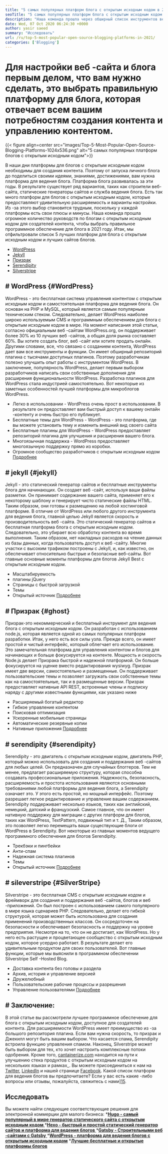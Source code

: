 ```yaml
---
title: "5 самых популярных платформ блога с открытым исходным кодом в 2021 году" 
seoTitle: "5 самых популярных платформ блога с открытым исходным кодом в 2021 году" 
description: "Наша команда прошла через обширный список инструментов ведения блога и управления контентом, и у нас есть короткие пятерки в топ -5 с открытым исходным кодом." 
date: Wed, 07 Oct 2020 06:24:30 +0000
author: yasir saeed
summary: "Исследовать" 
url: /ru/top-5-most-popular-open-source-blogging-platforms-in-2021/
categories: ['Blogging']
---
```


# Для настройки веб -сайта и блога первым делом, что вам нужно сделать, это выбрать правильную платформу для блога, которая отвечает всем вашим потребностям создания контента и управлению контентом.

{{< figure align=center src="images/Top-5-Most-Popular-Open-Source-Blogging-Platforms-1024x536.png" alt="5 самых популярных платформ блогов с открытым исходным кодом">}}

В наши дни платформы для блогов с открытым исходным кодом необходимы для создания контента. Поэтому от запуска личного блога до поделиться своими идеями, знаниями, достижениями, вам нужна платформа для ведения блога. Платформа блога развивалась за эти годы. В результате существует ряд вариантов, таких как строители веб-сайта, статические генераторы сайтов и служба ведения блога.
Есть так много платформ для блогов с открытым исходным кодом, которые предоставляют удивительную расширяемость и варианты настройки. Из -за этого выбор становится трудным, поскольку у каждой платформы есть свои плюсы и минусы. Наша команда прошла огромное количество руководств по блогам с открытым исходным кодом для создателей контента, чтобы выбрать правильное программное обеспечение для блога в 2021 году. Итак, мы отфильтровали список 5 лучших платформ для блога с открытым исходным кодом и лучших сайтов блогов.
  * [WordPress][1]
  * [Jekyll][2]
  * [Призрак][3]
  * [Serendipity][4]
  * [Silverstripe][5]

## # **WordPress** {#WordPress}
WordPress - это бесплатная система управления контентом с открытым исходным кодом и самостоятельная платформа для ведения блога. Он основан на PHP и MySQL, который является самым популярным техническим стеком. Следовательно, делает WordPress наиболее широко используемым CMS и программным обеспечением для блога с открытым исходным кодом в мире. На момент написания этой статьи, согласно официальным веб -сайтам WordPress.org, он поддерживает более 30% из 10 лучших веб -сайтов, а общая доля рынка составляет 60%.
Вы хотите создать блог, веб -сайт или хотите продать онлайн. Другими словами, все, что связано с созданием контента, WordPress дает вам все инструменты и функции. Он имеет обширный репозиторий плагина с тысячами доступных плагинов. Поэтому разработчикам полезно улучшить опыт работы с инструментом WordPress.
В заключение, популярность WordPress, делает первым выбором разработчиков написать свои собственные дополнения для расширения функциональности WordPress. Разработка плагинов для WordPress стала индустрией самостоятельно.
Вот некоторые из заметных особенностей лучшей платформы для микроблогов WordPress.
  * Легко в использовании - WordPress очень прост в использовании. В результате он предоставляет вам быстрый доступ к вашему онлайн -контенту и очень быстро его публикует.
  * Бесплатные темы для WordPress - WordPress - это платформа, где вы можете установить тему и изменить внешний вид своего сайта
  * Бесплатные плагины для WordPress - WordPress предоставляет репозиторий плагина для улучшения и расширения вашего блога.
  * Многоязычная поддержка - WordPress предоставляет многоязычную поддержку прямо из коробки.
  * Огромное сообщество разработчиков с открытым исходным кодом
    [Подробнее][6]

## # **jekyll** {#jekyll}
Jekyll - это статический генератор сайтов и бесплатные инструменты блога для начинающих. Он создает веб -сайт, используя ваши файлы разметки. Он принимает содержание вашего сайта, применяет его к некоторому шаблону и генерирует чисто статические файлы HTML. Таким образом, они готовы к размещению на любой хостинговой платформе.
В отличие от WordPress или любого другого инструмента для ведения блога, главной целью Jekyll является скорость и производительность веб -сайта. Это статический генератор сайтов и бесплатная платформа блога с открытым исходным кодом. Следовательно, это убирает всю обработку контента во время выполнения. Таким образом, нет накладных расходов на чтение данных из базы данных, когда пользователь доступ к веб -сайту. Многие участки с высоким трафиком построены с Jekyll, и, как известно, он обеспечивает относительно быстрые и безопасные веб-сайты.
Вот главные основные моменты платформы для блогов Jekyll Best с открытым исходным кодом.
  * Масштабируемость
  * плагины jQuery
  * Страницы с быстрой загрузкой
  * Темы
  * Открытый источник
    [Подробнее][7]

## # **Призрак** {#ghost}
Призрак-это некоммерческий и бесплатный инструмент для ведения блога с открытым исходным кодом. Он разработан с использованием node.js, которая является одной из самых популярных платформ разработки. Итак, у него есть все силы узла. Прежде всего, он имеет простой и чистый интерфейс, который облегчает его использование. Это замечательная платформа для управления контентом и блогов для начинающих и больше фокусируется на контенте.
Мощность и скорость Node.js делает Призрака быстрой и надежной платформой. Он больше фокусируется на уценке вместо редактирования wysiwyg. Призрак имеет две версии, самостоятельно и размещенные. Он поддерживает пользовательские темы и позволяет загружать свои собственные темы как на самостоятельные, так и в размещенные версии.
Призрак предоставляет нативные API REST, встроенные члены и подписку наряду с другими известными функциями, как указано ниже
  * Расширяемый богатый редактор
  * Гибкое управление контентом
  * Поисковая оптимизация
  * Ускоренные мобильные страницы
  * Автоматические резервные копии
  * Нативные приложения
    [Подробнее][8]

## # **serendipity** {#serendipity}
Serendipity - это двигатель с открытым исходным кодом, двигатель PHP, который можно использовать для создания и поддержания веб -сайтов для любых целей. Он предназначен для случайных блоггеров. Тем не менее, предлагает расширяемую структуру, которая способна создавать профессиональные приложения.
Надежность, безопасность, расширяемость и простота использования являются основными требованиями любой платформы для ведения блога, а Serendipity означает это. У этого есть простой, но мощный интерфейс. Поэтому разрешает легкое редактирование и управление вашим содержанием.
Serendipity поддерживает несколько языков, таких как английский, немецкий, датский и французский. Самое главное, что он имеет нативную поддержку для миграции с других платформ для блогов, таких как WordPress, TextPattern, подвижный тип и т. Д., Таким образом, это позволяет легко перемещать ваши существующие блоги от WordPress в Serendipity.
Вот некоторые из главных моментов ведущего программного обеспечения для блогов Serendipity.
  * Трекбэки и пингбейки
  * Анти-спам
  * Надежная система плагинов
  * Темы
  * Открытый источник
    [Подробнее][9]

## # **sileverstripe** {#SilverStripe}
Silverstripe - это бесплатная CMS с открытым исходным кодом и фреймворк для создания и поддержания веб -сайтов, блогов и веб -приложений. Он был построен с использованием самого популярного в мире языка сценариев PHP. Следовательно, делает его гибкой структурой, которая может быть использована для создания применений производственных классов.
Он сосредоточен на безопасности и обеспечивает безопасность и поддержку на уровне предприятия. Несмотря на то, что он не достигает, как WordPress. Но у него есть растущее и процветающее сообщество с открытым исходным кодом, которое усердно работает. В результате делает его удивительным продуктом для своих пользователей.
Вот главные функции, которые мы выяснили в программном обеспечении Silverstripe Self -Hosted Blog.
  * Доставка контента без головы и раздела
  * Архив, история и управление версией
  * Дружелюбный
  * Пользовательские рабочие процессы и разрешения
  * Управление пользователями
    [Подробнее][10]

## # Заключение:
В этой статье вы рассмотрели лучшее программное обеспечение для блога с открытым исходным кодом, доступное для создателей контента. Для расширяемости WordPress имеет преимущество из -за большого репозитория плагина. Если вам нужна скорость, то призрак и Джекилл могут быть вашим выбором. Что касается спама, Serendipity встроила функцию управления спамом. Наконец, Silverstripe может быть выбором для тех, кто хочет настроить комплексные потоки одобрения.
Кроме того, [cantainerize.com][11] находится на пути к улучшению стека продуктов с открытым исходным кодом на нескольких языках и рамках_. Вы можете присоединиться к нам на [Twitter][12], [LinkedIn][13] и нашей странице [Facebook][14]. Какой список платформ для ведения блогов вы предпочитаете? Если у вас есть какие -либо вопросы или отзывы, пожалуйста, свяжитесь с нами][15].

## Исследовать
Вы можете найти следующие соответствующие решения для электронной коммерции для малого бизнеса:
  *[**Hugo - самый популярный в мире генератор статического сайта с открытым исходным кодом** ][16]
  *[**Hexo - быстрый и простой статический генератор сайтов и платформа для ведения блогов** ][17]
  *[**Gatsby - Строительными веб -сайтами с Gatsby** ][18]
  ***[WordPress - платформа для ведения блогов с открытым исходным кодом][19]** 
  ***[Лучшие бесплатные и открытые платформы блогов][20]** 

  
[1]: #wordpress
[2]: #jekyll
[3]: #ghost
[4]: #serendipity
[5]: #silverstripe
[6]: https://products.containerize.com/blogging/wordpress
[7]: https://products.containerize.com/blogging/jekyll
[8]: https://products.containerize.com/blogging/ghost
[9]: https://products.containerize.com/blogging/serendipity
[10]: https://products.containerize.com/blogging/silverstripe
[11]: https://www.containerize.com/
[12]: https://twitter.com/containerize_co
[13]: https://www.linkedin.com/company/containerize/
[14]: http://facebook.com/containerize
[15]: mailto:yasir.saeed@aspose.com
[16]: https://products.containerize.com/blogging/hugo/
[17]: https://products.containerize.com/blogging/hexo/
[18]: https://products.containerize.com/blogging/gatsby/
[19]: https://products.containerize.com/blogging/wordpress/
[20]: https://products.containerize.com/blogging/
